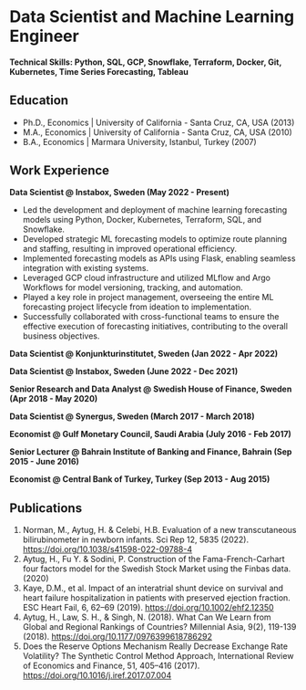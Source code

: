 # Data Scientist and Machine Learning Engineer

#### Technical Skills: Python, SQL, GCP, Snowflake, Terraform, Docker, Git, Kubernetes, Time Series Forecasting, Tableau

## Education
- Ph.D., Economics | University of California - Santa Cruz, CA, USA (2013)
- M.A., Economics | University of California - Santa Cruz, CA, USA (2010)
- B.A., Economics | Marmara University, Istanbul, Turkey (2007)

## Work Experience
**Data Scientist @ Instabox, Sweden (May 2022 - Present)**
- Led the development and deployment of machine learning forecasting models using Python, Docker, Kubernetes, Terraform, SQL,
and Snowflake.
- Developed strategic ML forecasting models to optimize route planning and staffing, resulting in improved operational efficiency.
- Implemented forecasting models as APIs using Flask, enabling seamless integration with existing systems.
- Leveraged GCP cloud infrastructure and utilized MLflow and Argo Workflows for model versioning, tracking, and automation.
- Played a key role in project management, overseeing the entire ML forecasting project lifecycle from ideation to implementation.
- Successfully collaborated with cross-functional teams to ensure the effective execution of forecasting initiatives, contributing to the overall business objectives.

**Data Scientist @ Konjunkturinstitutet, Sweden (Jan 2022 - Apr 2022)**

**Data Scientist @ Instabox, Sweden (June 2022 - Dec 2021)**

**Senior Research and Data Analyst @ Swedish House of Finance, Sweden (Apr 2018 - May 2020)**

**Data Scientist @ Synergus, Sweden (March 2017 - March 2018)**

**Economist @ Gulf Monetary Council, Saudi Arabia (July 2016 - Feb 2017)**

**Senior Lecturer @ Bahrain Institute of Banking and Finance, Bahrain (Sep 2015 - June 2016)**

**Economist @ Central Bank of Turkey, Turkey (Sep 2013 - Aug 2015)**

## Publications
1. Norman, M., Aytug, H. & Celebi, H.B. Evaluation of a new transcutaneous bilirubinometer in newborn infants. Sci Rep 12, 5835 (2022). https://doi.org/10.1038/s41598-022-09788-4
2. Aytug, H., Fu Y. & Sodini, P. Construction of the Fama-French-Carhart four factors model for the Swedish Stock Market using the Finbas data. (2020)
3. Kaye, D.M., et al. Impact of an interatrial shunt device on survival and heart failure hospitalization in patients with preserved ejection fraction. ESC Heart Fail, 6, 62–69 (2019).  https://doi.org/10.1002/ehf2.12350
4. Aytug, H., Law, S. H., & Singh, N. (2018). What Can We Learn from Global and Regional Rankings of Countries? Millennial Asia, 9(2), 119-139 (2018). https://doi.org/10.1177/0976399618786292
5. Does the Reserve Options Mechanism Really Decrease Exchange Rate Volatility? The Synthetic Control Method Approach, International Review of Economics and Finance, 51, 405–416 (2017). https://doi.org/10.1016/j.iref.2017.07.004
